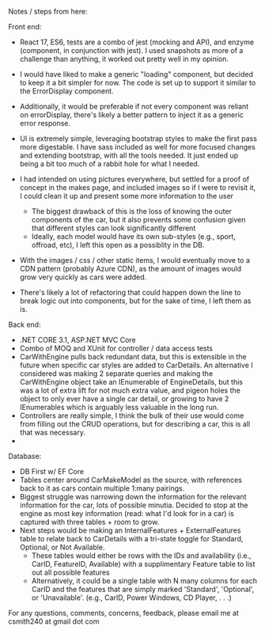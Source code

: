Notes / steps from here:

Front end:
- React 17, ES6, tests are a combo of jest (mocking and API), and enzyme (component, in conjunction with jest). I used snapshots as more of a challenge than anything, it worked out pretty well in my opinion.

- I would have liked to make a generic "loading" component, but decided to keep it a bit simpler for now. The code is set up to support it similar to the ErrorDisplay component.
- Additionally, it would be preferable if not every component was reliant on errorDisplay, there's likely a better pattern to inject it as a generic error response.
- UI is extremely simple, leveraging bootstrap styles to make the first pass more digestable. I have sass included as well for more focused changes and extending bootstrap, with all the tools needed. It just ended up being a bit too much of a rabbit hole for what I needed.
- I had intended on using pictures everywhere, but settled for a proof of concept in the makes page, and included images so if I were to revisit it, I could clean it up and present some more information to the user
    - The biggest drawback of this is the loss of knowing the outer components of the car, but it also prevents some confusion given that different styles can look significantly different
    - Ideally, each model would have its own sub-styles (e.g., sport, offroad, etc), I left this open as a possiblity in the DB.
- With the images / css / other static items, I would eventually move to a CDN pattern (probably Azure CDN), as the amount of images would grow very quickly as cars were added.
- There's likely a lot of refactoring that could happen down the line to break logic out into components, but for the sake of time, I left them as is.

Back end:
- .NET CORE 3.1, ASP.NET MVC Core
- Combo of MOQ and XUnit for controller / data access tests
- CarWithEngine pulls back redundant data, but this is extensible in the future when specific car styles are added to CarDetails. An alternative I considered was making 2 separate queries and making the CarWithEngine object take an IEnumerable of EngineDetails, but this was a lot of extra lift for not much extra value, and pigeon holes the object to only ever have a single car detail, or growing to have 2 IEnumerables which is arguably less valuable in the long run.
- Controllers are really simple, I think the bulk of their use would come from filling out the CRUD operations, but for describing a car, this is all that was necessary.
- 

Database:
- DB First w/ EF Core
- Tables center around CarMakeModel as the source, with references back to it as cars contain multiple 1:many pairings.
- Biggest struggle was narrowing down the information for the relevant information for the car, lots of possible minutia. Decided to stop at the engine as most key information (read: what I'd look for in a car) is captured with three tables + room to grow.
- Next steps would be making an InternalFeatures + ExternalFeatures table to relate back to CarDetails with a tri-state toggle for Standard, Optional, or Not Available. 
    - These tables would either be rows with the IDs and availability (i.e., CarID, FeatureID, Available) with a supplimentary Feature table to list out all possible features
    - Alternatively, it could be a single table with N many columns for each CarID and the features that are simply marked 'Standard', 'Optional', or 'Unavailable'. (e.g., CarID, Power Windows, CD Player, . . .)

For any questions, comments, concerns, feedback, please email me at csmith240 at gmail dot com